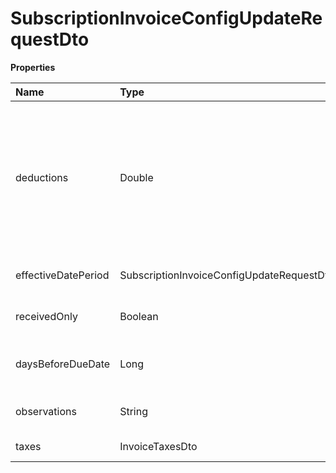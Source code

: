 # SubscriptionInvoiceConfigUpdateRequestDto

**Properties**

| Name                | Type                                                         | Required | Description                                                                                                        |
| :------------------ | :----------------------------------------------------------- | :------- | :----------------------------------------------------------------------------------------------------------------- |
| deductions          | Double                                                       | ❌       | Deductions. Deductions do not change the total value of the invoice, but they do change the ISS calculation basis. |
| effectiveDatePeriod | SubscriptionInvoiceConfigUpdateRequestDtoEffectiveDatePeriod | ❌       | When the invoice will be issued                                                                                    |
| receivedOnly        | Boolean                                                      | ❌       | Issue only for paid charges                                                                                        |
| daysBeforeDueDate   | Long                                                         | ❌       | Number of days before billing due date                                                                             |
| observations        | String                                                       | ❌       | Additional notes on the invoice                                                                                    |
| taxes               | InvoiceTaxesDto                                              | ❌       | Invoice taxes                                                                                                      |

<!-- This file was generated by liblab | https://liblab.com/ -->
